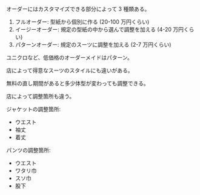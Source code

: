 オーダーにはカスタマイズできる部分によって 3 種類ある。

1. フルオーダー: 型紙から個別に作る (20-100 万円くらい)
2. イージーオーダー: 規定の型紙の中から選んで調整を加える (4-20 万円くらい)
3. パターンオーダー: 規定のスーツに調整を加える (2-7 万円くらい)

ユニクロなど、低価格のオーダーメイドはパターン。

店によって得意なスーツのスタイルにも違いがある。

無料の直し期間があると多少体型が変わっても調整できる。

店によって調整箇所も違う。

ジャケットの調整箇所:

- ウエスト
- 袖丈
- 着丈

パンツの調整箇所:

- ウエスト
- ワタリ巾
- スソ巾
- 股下
